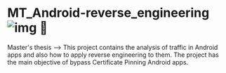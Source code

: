 # MT_Android-reverse_engineering  ![img](https://img.shields.io/badge/buhohacker-Fullstack-blue) 🦉
Master's thesis --> This project contains the analysis of traffic in Android apps and also how to apply reverse engineering to them. The project has the main objective of bypass Certificate Pinning Android apps.
